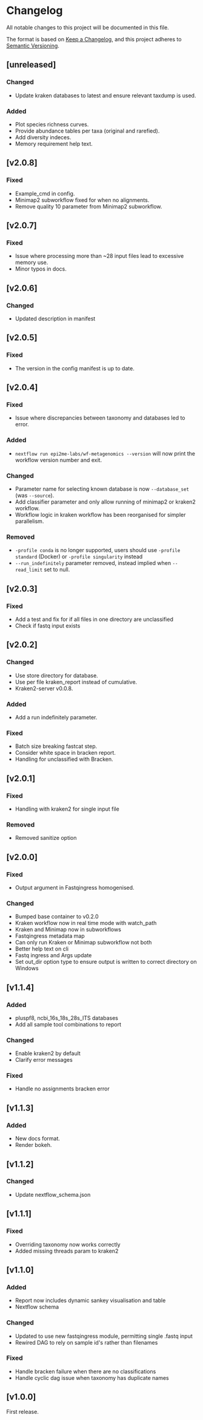 # Changelog
All notable changes to this project will be documented in this file.

The format is based on [Keep a Changelog](https://keepachangelog.com/en/1.0.0/),
and this project adheres to [Semantic Versioning](https://semver.org/spec/v2.0.0.html).

## [unreleased]
### Changed
- Update kraken databases to latest and ensure relevant taxdump is used.
### Added
- Plot species richness curves.
- Provide abundance tables per taxa (original and rarefied).
- Add diversity indeces.
- Memory requirement help text.

## [v2.0.8]
### Fixed
- Example_cmd in config.
- Minimap2 subworkflow fixed for when no alignments.
- Remove quality 10 parameter from Minimap2 subworkflow.

## [v2.0.7]
### Fixed
- Issue where processing more than ~28 input files lead to excessive memory use.
- Minor typos in docs.

## [v2.0.6]
### Changed
- Updated description in manifest

## [v2.0.5]
### Fixed
- The version in the config manifest is up to date.

## [v2.0.4]
### Fixed
- Issue where discrepancies between taxonomy and databases led to error.
### Added
- `nextflow run epi2me-labs/wf-metagenomics --version` will now print the workflow version number and exit.
### Changed
- Parameter name for selecting known database is now `--database_set` (was `--source`).
- Add classifier parameter and only allow running of minimap2 or kraken2 workflow.
- Workflow logic in kraken workflow has been reorganised for simpler parallelism.
### Removed
- `-profile conda` is no longer supported, users should use `-profile standard` (Docker) or `-profile singularity` instead
- `--run_indefinitely` parameter removed, instead implied when `--read_limit` set to null.
  
## [v2.0.3]
### Fixed
- Add a test and fix for if all files in one directory are unclassified
- Check if fastq input exists

## [v2.0.2]
### Changed
- Use store directory for database.
- Use per file kraken_report instead of cumulative.
- Kraken2-server v0.0.8.
### Added
- Add a run indefinitely parameter.
### Fixed
- Batch size breaking fastcat step.
- Consider white space in bracken report.
- Handling for unclassified with Bracken.
  
## [v2.0.1]
### Fixed
- Handling with kraken2 for single input file
### Removed
- Removed sanitize option

## [v2.0.0]
### Fixed
- Output argument in Fastqingress homogenised.
### Changed
- Bumped base container to v0.2.0
- Kraken workflow now in real time mode with watch_path
- Kraken and Minimap now in subworkflows
- Fastqingress metadata map
- Can only run Kraken or Minimap subworkflow not both
- Better help text on cli
- Fastq ingress and Args update
- Set out_dir option type to ensure output is written to correct directory on Windows

## [v1.1.4]

### Added
- pluspf8, ncbi_16s_18s_28s_ITS databases
- Add all sample tool combinations to report
### Changed
- Enable kraken2 by default
- Clarify error messages
### Fixed
- Handle no assignments bracken error

## [v1.1.3]

### Added
- New docs format.
- Render bokeh.

## [v1.1.2]

### Changed
- Update nextflow_schema.json

## [v1.1.1]

### Fixed
- Overriding taxonomy now works correctly
- Added missing threads param to kraken2


## [v1.1.0]

### Added
- Report now includes dynamic sankey visualisation and table
- Nextflow schema

### Changed
- Updated to use new fastqingress module, permitting single .fastq input
- Rewired DAG to rely on sample id's rather than filenames

### Fixed
- Handle bracken failure when there are no classifications
- Handle cyclic dag issue when taxonomy has duplicate names


## [v1.0.0]

First release.
